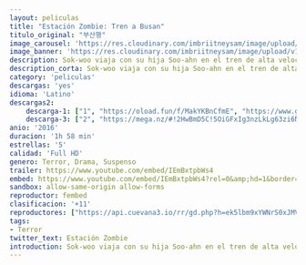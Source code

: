 ```yaml
---
layout: peliculas
title: "Estación Zombie: Tren a Busan"
titulo_original: "부산행"
image_carousel: 'https://res.cloudinary.com/imbriitneysam/image/upload/v1545272889/estacion-poster-min.jpg'
image_banner: 'https://res.cloudinary.com/imbriitneysam/image/upload/v1545272890/estacion-banner-min.jpg'
description: Sok-woo viaja con su hija Soo-ahn en el tren de alta velocidad KTX que va desde Seúl hasta Busan y que une los 442 km que separan las dos ciudades. El trayecto empieza sin problemas, pero pronto una chica muestra síntomas extraños y pierde el control. Cuando los viajeros del tren son conscientes de que tienen ante ellos un virus zombie y que la joven es una infectada.
description_corta: Sok-woo viaja con su hija Soo-ahn en el tren de alta velocidad KTX que va desde Seúl hasta Busan y que une los 442 km que separan las dos ciudades. El trayecto empieza sin problemas, pero pronto una chica muestra síntomas extraños y...
category: 'peliculas'
descargas: 'yes'
idioma: 'Latino'
descargas2:
    descarga-1: ["1", "https://oload.fun/f/MakYKBnCfmE", "https://www.google.com/s2/favicons?domain=openload.co","OpenLoad","https://res.cloudinary.com/imbriitneysam/image/upload/v1541473684/mexico.png", "Latino", "Full HD"]
    descarga-3: ["2", "https://mega.nz/#!2HwBmD5C!5OiGFxIg3nzLkLg63zi6N0O1kkKPkfIPxrqAUR0ci4w", "https://www.google.com/s2/favicons?domain=mega.nz","Mega","https://res.cloudinary.com/imbriitneysam/image/upload/v1541473684/mexico.png", "Latino", "Full HD"]
anio: '2016'
duracion: '1h 58 min'
estrellas: '5'
calidad: 'Full HD'
genero: Terror, Drama, Suspenso
trailer: https://www.youtube.com/embed/IEmBxtpbWs4
embed: https://www.youtube.com/embed/IEmBxtpbWs4?rel=0&amp;hd=1&border=0&wmode=opaque&enablejsapi=1&modestbranding=1&controls=1&showinfo=1
sandbox: allow-same-origin allow-forms
reproductor: fembed
clasificacion: '+11'
reproductores: ["https://api.cuevana3.io/rr/gd.php?h=ek5lbm9xYWNrS0xJMVp5b21KREk0dFBLbjVkaHhkRGdrOG1jbnBpUnhhS1ZwSm1hZE15VzVLMmxrbmxvdk5IbnA1V1pmWHpYcXMyM3hXaWVkdGFSeUw2U3FadVkyUT09"]
tags:
- Terror
twitter_text: Estación Zombie
introduction: Sok-woo viaja con su hija Soo-ahn en el tren de alta velocidad KTX que va desde Seúl hasta Busan y que une los 442 km que separan las dos ciudades. El trayecto empieza sin problemas, pero pronto una chica muestra síntomas extraños y...
---
```



 







